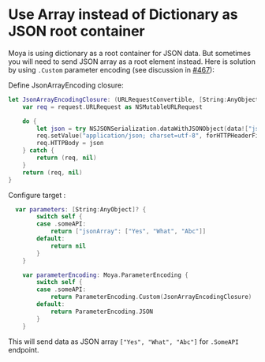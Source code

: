 Use Array instead of Dictionary as JSON root container
======================================================

Moya is using dictionary as a root container for JSON data. But
sometimes you will need to send JSON array as a root element instead.
Here is solution by using `.Custom` parameter encoding (see discussion
in [#467](https://github.com/Moya/Moya/issues/467)):

Define JsonArrayEncoding closure:

```swift
let JsonArrayEncodingClosure: (URLRequestConvertible, [String:AnyObject]?) -> (NSMutableURLRequest, NSError?) = { request, data in
    var req = request.URLRequest as NSMutableURLRequest

    do {
        let json = try NSJSONSerialization.dataWithJSONObject(data!["jsonArray"]!, options: NSJSONWritingOptions.PrettyPrinted)
        req.setValue("application/json; charset=utf-8", forHTTPHeaderField: "Content-Type")
        req.HTTPBody = json
    } catch {
        return (req, nil)
    }
    return (req, nil)
}
```

Configure target :
```swift
  var parameters: [String:AnyObject]? {
        switch self {
        case .someAPI:
            return ["jsonArray": ["Yes", "What", "Abc"]]
        default:
            return nil
        }
    }

    var parameterEncoding: Moya.ParameterEncoding {
        switch self {
        case .someAPI:
            return ParameterEncoding.Custom(JsonArrayEncodingClosure)
        default:
            return ParameterEncoding.JSON
        }
    }
```

This will send data as JSON array `["Yes", "What", "Abc"]` for `.SomeAPI` endpoint.
